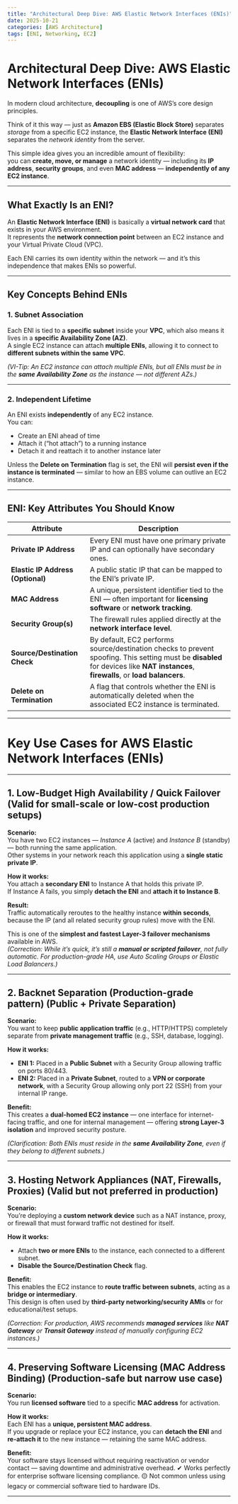 ```yaml
---
title: "Architectural Deep Dive: AWS Elastic Network Interfaces (ENIs)"
date: 2025-10-21
categories: [AWS Architecture]
tags: [ENI, Networking, EC2]
---
```


# Architectural Deep Dive: AWS Elastic Network Interfaces (ENIs)

In modern cloud architecture, **decoupling** is one of AWS’s core design principles.  

Think of it this way — just as **Amazon EBS (Elastic Block Store)** separates *storage* from a specific EC2 instance, the **Elastic Network Interface (ENI)** separates the *network identity* from the server.

This simple idea gives you an incredible amount of flexibility:  
you can **create, move, or manage** a network identity — including its **IP address**, **security groups**, and even **MAC address** — **independently of any EC2 instance**.

---

##  What Exactly Is an ENI?

An **Elastic Network Interface (ENI)** is basically a **virtual network card** that exists in your AWS environment.  
It represents the **network connection point** between an EC2 instance and your Virtual Private Cloud (VPC).

Each ENI carries its own identity within the network — and it’s this independence that makes ENIs so powerful.

---

## Key Concepts Behind ENIs

### 1. **Subnet Association**
Each ENI is tied to a **specific subnet** inside your **VPC**, which also means it lives in a **specific Availability Zone (AZ)**.  
A single EC2 instance can attach **multiple ENIs**, allowing it to connect to **different subnets within the same VPC**.

*(VI-Tip: An EC2 instance can attach multiple ENIs, but all ENIs must be in the **same Availability Zone** as the instance — not different AZs.)*

---

### 2. **Independent Lifetime**
An ENI exists **independently** of any EC2 instance.  
You can:
- Create an ENI ahead of time  
- Attach it (“hot attach”) to a running instance  
- Detach it and reattach it to another instance later  

Unless the **Delete on Termination** flag is set, the ENI will **persist even if the instance is terminated** — similar to how an EBS volume can outlive an EC2 instance.

---


##  ENI: Key Attributes You Should Know

| Attribute | Description |
|------------|-------------|
| **Private IP Address** | Every ENI must have one primary private IP and can optionally have secondary ones. |
| **Elastic IP Address (Optional)** | A public static IP that can be mapped to the ENI’s private IP. |
| **MAC Address** | A unique, persistent identifier tied to the ENI — often important for **licensing software** or **network tracking**. |
| **Security Group(s)** | The firewall rules applied directly at the **network interface level**. |
| **Source/Destination Check** | By default, EC2 performs source/destination checks to prevent spoofing. This setting must be **disabled** for devices like **NAT instances**, **firewalls**, or **load balancers**. |
| **Delete on Termination** | A flag that controls whether the ENI is automatically deleted when the associated EC2 instance is terminated. |

---


#  Key Use Cases for AWS Elastic Network Interfaces (ENIs)

---

##  1. Low-Budget High Availability / Quick Failover (Valid for small-scale or low-cost production setups)

**Scenario:**  
You have two EC2 instances — *Instance A* (active) and *Instance B* (standby) — both running the same application.  
Other systems in your network reach this application using a **single static private IP**.

**How it works:**  
You attach a **secondary ENI** to Instance A that holds this private IP.  
If Instance A fails, you simply **detach the ENI** and **attach it to Instance B**.  

**Result:**  
Traffic automatically reroutes to the healthy instance **within seconds**, because the IP (and all related security group rules) move with the ENI.  

This is one of the **simplest and fastest Layer-3 failover mechanisms** available in AWS.  
*(Correction: While it’s quick, it’s still a **manual or scripted failover**, not fully automatic. For production-grade HA, use Auto Scaling Groups or Elastic Load Balancers.)*

---
##  2. Backnet Separation (Production-grade pattern) (Public + Private Separation)

**Scenario:**  
You want to keep **public application traffic** (e.g., HTTP/HTTPS) completely separate from **private management traffic** (e.g., SSH, database, logging).

**How it works:**  
- **ENI 1:** Placed in a **Public Subnet** with a Security Group allowing traffic on ports 80/443.  
- **ENI 2:** Placed in a **Private Subnet**, routed to a **VPN or corporate network**, with a Security Group allowing only port 22 (SSH) from your internal IP range.  

**Benefit:**  
This creates a **dual-homed EC2 instance** — one interface for internet-facing traffic, and one for internal management — offering **strong Layer-3 isolation** and improved security posture.

*(Clarification: Both ENIs must reside in the **same Availability Zone**, even if they belong to different subnets.)*

---

## 3. Hosting Network Appliances (NAT, Firewalls, Proxies) (Valid but not preferred in production)

**Scenario:**  
You’re deploying a **custom network device** such as a NAT instance, proxy, or firewall that must forward traffic not destined for itself.

**How it works:**  
- Attach **two or more ENIs** to the instance, each connected to a different subnet.  
- **Disable the Source/Destination Check** flag.  

**Benefit:**  
This enables the EC2 instance to **route traffic between subnets**, acting as a **bridge or intermediary**.  
This design is often used by **third-party networking/security AMIs** or for educational/test setups.  

*(Correction: For production, AWS recommends **managed services** like **NAT Gateway** or **Transit Gateway** instead of manually configuring EC2 instances.)*

---

##  4. Preserving Software Licensing (MAC Address Binding) (Production-safe but narrow use case)

**Scenario:**  
You run **licensed software** tied to a specific **MAC address** for activation.  

**How it works:**  
Each ENI has a **unique, persistent MAC address**.  
If you upgrade or replace your EC2 instance, you can **detach the ENI** and **re-attach it** to the new instance — retaining the same MAC address.

**Benefit:**  
Your software stays licensed without requiring reactivation or vendor contact — saving downtime and administrative overhead.
✔ Works perfectly for enterprise software licensing compliance.
🟡 Not common unless using legacy or commercial software tied to hardware IDs.

---
